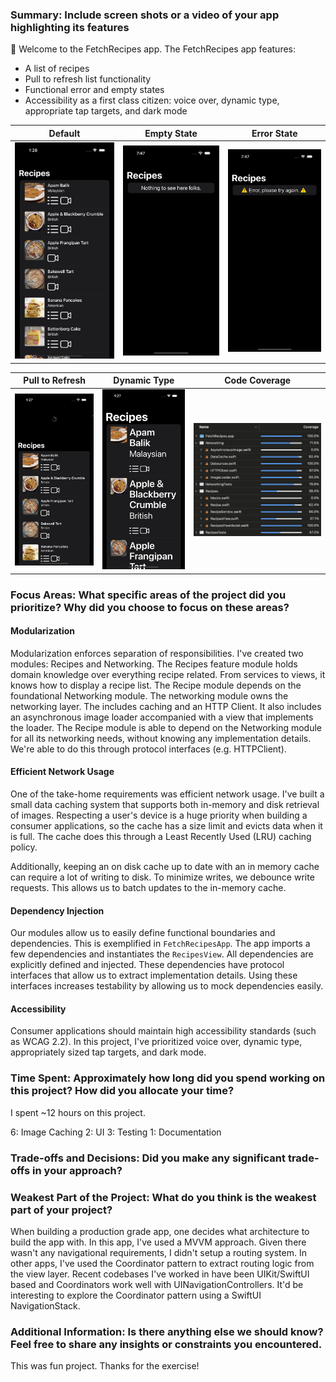### Summary: Include screen shots or a video of your app highlighting its features

👋 Welcome to the FetchRecipes app. The FetchRecipes app features:
- A list of recipes
- Pull to refresh list functionality
- Functional error and empty states
- Accessibility as a first class citizen: voice over, dynamic type, appropriate tap targets, and dark mode
 
| Default | Empty State | Error State |
|-|-|-|
|![Default](/screenshots/default.png "Default")|![Empty](/screenshots/empty.png "Empty")|![Error](/screenshots/error.png "Error")|

| Pull to Refresh | Dynamic Type | Code Coverage |
|-|-|-|
|![Refresh](/screenshots/refresh.png "Refresh")|![Dynamic Type](/screenshots/dynamic_type.png "Dynamic Type")|![Code Coverage](/screenshots/coverage.png "Code Coverage")|

### Focus Areas: What specific areas of the project did you prioritize? Why did you choose to focus on these areas?
 
#### Modularization
Modularization enforces separation of responsibilities. I've created two modules:
Recipes and Networking. The Recipes feature module holds domain knowledge 
over everything recipe related. From services to views, it knows how to display
a recipe list. The Recipe module depends on the foundational Networking module. 
The networking module owns the networking layer. The includes caching and 
an HTTP Client. It also includes an asynchronous image loader accompanied with a view
that implements the loader. The Recipe module is able to depend on the Networking
module for all its networking needs, without knowing any implementation details.
We're able to do this through protocol interfaces (e.g. HTTPClient).

#### Efficient Network Usage
One of the take-home requirements was efficient network usage. I've built a small
data caching system that supports both in-memory and disk retrieval of images.
Respecting a user's device is a huge priority when building a consumer applications,
so the cache has a size limit and evicts data when it is full. The cache does this
through a Least Recently Used (LRU) caching policy.

Additionally, keeping an on disk cache up to date with an in memory cache can 
require a lot of writing to disk. To minimize writes, we debounce write requests.
This allows us to batch updates to the in-memory cache.

#### Dependency Injection
Our modules allow us to easily define functional boundaries and dependencies. This
is exemplified in `FetchRecipesApp`. The app imports a few dependencies and
instantiates the `RecipesView`. All dependencies are explicitly defined and injected.
These dependencies have protocol interfaces that allow us to extract
implementation details. Using these interfaces increases testability by allowing
us to mock dependencies easily.

#### Accessibility
Consumer applications should maintain high accessibility standards 
(such as WCAG 2.2). In this project, I've prioritized voice over, dynamic type, 
appropriately sized tap targets, and dark mode.


### Time Spent: Approximately how long did you spend working on this project? How did you allocate your time?

I spent ~12 hours on this project.

6: Image Caching
2: UI
3: Testing
1: Documentation

### Trade-offs and Decisions: Did you make any significant trade-offs in your approach?



### Weakest Part of the Project: What do you think is the weakest part of your project?

When building a production grade app, one decides what architecture
to build the app with. In this app, I've used a MVVM approach. Given
there wasn't any navigational requirements, I didn't setup a
routing system. In other apps, I've used the Coordinator pattern to extract 
routing logic from the view layer. Recent codebases I've worked in have
been UIKit/SwiftUI based and Coordinators work well with UINavigationControllers.
It'd be interesting to explore the Coordinator pattern using a SwiftUI
NavigationStack.

### Additional Information: Is there anything else we should know? Feel free to share any insights or constraints you encountered.

This was fun project. Thanks for the exercise!
